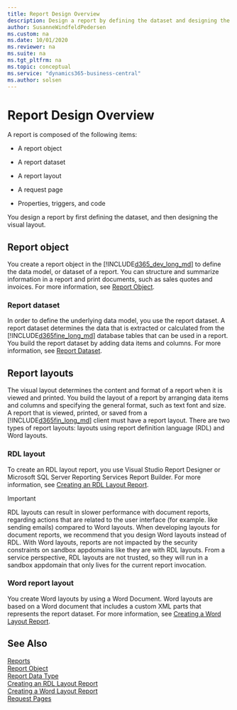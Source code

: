 ```yaml
---
title: Report Design Overview
description: Design a report by defining the dataset and designing the layout. Report object is composed of dataset, layout, request page, properties, triggers and code.
author: SusanneWindfeldPedersen
ms.custom: na
ms.date: 10/01/2020
ms.reviewer: na
ms.suite: na
ms.tgt_pltfrm: na
ms.topic: conceptual
ms.service: "dynamics365-business-central"
ms.author: solsen
---
```


# Report Design Overview
A report is composed of the following items:  

- A report object

- A report dataset

- A report layout

- A request page

- Properties, triggers, and code 

You design a report by first defining the dataset, and then designing the visual layout.  

## Report object  

You create a report object in the [!INCLUDE[d365_dev_long_md](includes/d365_dev_long_md.md)] to define the data model, or dataset of a report. You can structure and summarize information in a report and print documents, such as sales quotes and invoices. For more information, see [Report Object](devenv-report-object.md).  

### Report dataset

In order to define the underlying data model, you use the report dataset. A report dataset determines the data that is extracted or calculated from the [!INCLUDE[d365fine_long_md](includes/d365fin_long_md.md)] database tables that can be used in a report. You build the report dataset by adding data items and columns. For more information, see [Report Dataset](devenv-report-dataset.md). 

## Report layouts  

The visual layout determines the content and format of a report when it is viewed and printed. You build the layout of a report by arranging data items and columns and specifying the general format, such as text font and size. A report that is viewed, printed, or saved from a [!INCLUDE[d365fin_long_md](includes/d365fin_long_md.md)] client must have a report layout. There are two types of report layouts: layouts using report definition language (RDL) and Word layouts.  

### RDL layout 

To create an RDL layout report, you use Visual Studio Report Designer or Microsoft SQL Server Reporting Services Report Builder. For more information, see [Creating an RDL Layout Report](devenv-howto-rdl-report-layout.md).

> [!IMPORTANT]
> RDL layouts can result in slower performance with document reports, regarding actions that are  related to the user interface (for example. like sending emails) compared to Word layouts. When developing layouts for document reports, we recommend that you design Word layouts instead of RDL. With Word layouts, reports are not impacted by the security constraints on sandbox appdomains like they are with RDL layouts. From a service perspective, RDL layouts are not trusted, so they will run in a sandbox appdomain that only lives for the current report invocation.  

### Word report layout  
You create Word layouts by using a Word Document. Word layouts are based on a Word document that includes a custom XML parts that represents the report dataset. For more information, see [Creating a Word Layout Report](devenv-howto-report-layout.md).  


## See Also  
[Reports](devenv-reports.md)  
[Report Object](devenv-report-object.md)  
[Report Data Type](datatypes/devenv-report-data-type.md)  
[Creating an RDL Layout Report](devenv-howto-rdl-report-layout.md)  
[Creating a Word Layout Report](devenv-howto-report-layout.md)  
[Request Pages](devenv-request-pages.md)  
